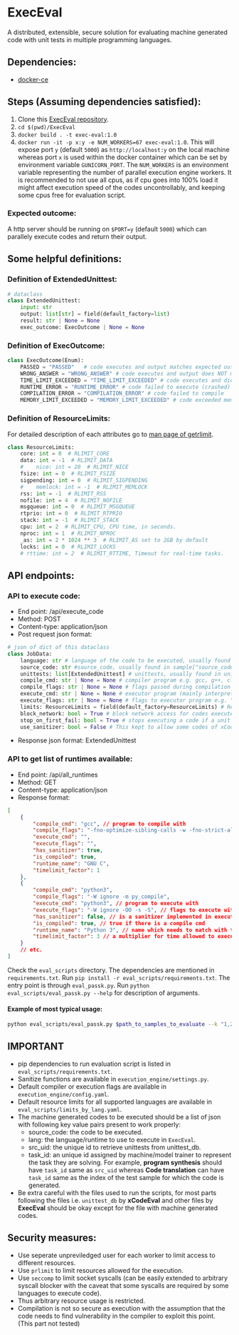 # ExecEval

A distributed, extensible, secure solution for evaluating machine generated code with unit tests in multiple programming languages.

## Dependencies:

-   [docker-ce](https://docs.docker.com/engine/install/)

## Steps (Assuming dependencies satisfied):

1. Clone this [ExecEval repository](https://github.com/ntunlp/ExecEval).
2. `cd $(pwd)/ExecEval`
3. `docker build . -t exec-eval:1.0`
4. `docker run -it -p x:y -e NUM_WORKERS=67 exec-eval:1.0`. This will expose port `y` (default `5000`) as `http://localhost:y` on the local machine whereas port `x` is used within the docker container which can be set by environment variable `GUNICORN_PORT`. The `NUM_WORKERS` is an environment variable representing the number of parallel execution engine workers. It is recommended to not use all cpus, as if cpu goes into 100% load it might affect execution speed of the codes uncontrollably, and keeping some cpus free for evaluation script.

### Expected outcome:

A http server should be running on `$PORT=y` (default `5000`) which can parallely execute codes and return their output.

## Some helpful definitions:

### Definition of ExtendedUnittest:

```py
# dataclass
class ExtendedUnittest:
    input: str
    output: list[str] = field(default_factory=list)
    result: str | None = None
    exec_outcome: ExecOutcome | None = None
```

### Definition of ExecOutcome:

```py
class ExecOutcome(Enum):
    PASSED = "PASSED"   # code executes and output matches expected output
    WRONG_ANSWER = "WRONG_ANSWER" # code executes and output does NOT matches expected output
    TIME_LIMIT_EXCEEDED = "TIME_LIMIT_EXCEEDED" # code executes and didn't exit in time, output is ignored in this case
    RUNTIME_ERROR = "RUNTIME_ERROR" # code failed to execute (crashed)
    COMPILATION_ERROR = "COMPILATION_ERROR" # code failed to compile
    MEMORY_LIMIT_EXCEEDED = "MEMORY_LIMIT_EXCEEDED" # code exceeded memory limit during execution
```

### Definition of ResourceLimits:

For detailed description of each attributes go to [man page of getrlimit](https://man7.org/linux/man-pages/man2/getrlimit.2.html).

```py
class ResourceLimits:
    core: int = 0  # RLIMIT_CORE
    data: int = -1  # RLIMIT_DATA
    #    nice: int = 20  # RLIMIT_NICE
    fsize: int = 0  # RLIMIT_FSIZE
    sigpending: int = 0  # RLIMIT_SIGPENDING
    #    memlock: int = -1  # RLIMIT_MEMLOCK
    rss: int = -1  # RLIMIT_RSS
    nofile: int = 4  # RLIMIT_NOFILE
    msgqueue: int = 0  # RLIMIT_MSGQUEUE
    rtprio: int = 0  # RLIMIT_RTPRIO
    stack: int = -1  # RLIMIT_STACK
    cpu: int = 2  # RLIMIT_CPU, CPU time, in seconds.
    nproc: int = 1  # RLIMIT_NPROC
    _as: int = 2 * 1024 ** 3  # RLIMIT_AS set to 2GB by default
    locks: int = 0  # RLIMIT_LOCKS
    # rttime: int = 2  # RLIMIT_RTTIME, Timeout for real-time tasks.
```

## API endpoints:

### API to execute code:

-   End point: /api/execute_code
-   Method: POST
-   Content-type: application/json
-   Post request json format:

```py
# json of dict of this dataclass
class JobData:
    language: str # language of the code to be executed, usually found in sample["lang"] field
    source_code: str #source_code, usually found in sample["source_code"] field
    unittests: list[ExtendedUnittest] # unittests, usually found in unittest_db[sample["src_uid"]] field which do contain more key value pairs than input, output; so skip them
    compile_cmd: str | None = None # compiler program e.g. gcc, g++, clang++, go, rustc, javac
    compile_flags: str | None = None # flags passed during compilation e.g. "-std=c++11 -lm -static ...
    execute_cmd: str | None = None # executor program (mainly interpreter for interpreted languages) e.g. python2, pypy2, ruby, php
    execute_flags: str | None = None # flags to executor program e.g. "-o -nologo", "-W ignore
    limits: ResourceLimits = field(default_factory=ResourceLimits) # Resource limits
    block_network: bool = True # block network access for codes executed by ExecEval (True is safer)
    stop_on_first_fail: bool = True # stops executing a code if a unit test fails (True for faster execution)
    use_sanitizer: bool = False # This kept to allow some codes of xCodeEval (e.g. MS C++) to execute on linux during testing ExecEval with xCodeEval test data. (False should be ok)

```

-   Response json format: ExtendedUnittest

### API to get list of runtimes available:

-   End point: /api/all_runtimes
-   Method: GET
-   Content-type: application/json
-   Response format:

```json
[
	{
		"compile_cmd": "gcc", // program to compile with
		"compile_flags": "-fno-optimize-sibling-calls -w -fno-strict-aliasing -DONLINE_JUDGE -include limits.h -fno-asm -s -O2 -DONLINE_JUDGE -include math.h -static -lm", // default compiler flags
		"execute_cmd": "",
		"execute_flags": "",
		"has_sanitizer": true,
		"is_compiled": true,
		"runtime_name": "GNU C",
		"timelimit_factor": 1
	},
	{
		"compile_cmd": "python3",
		"compile_flags": "-W ignore -m py_compile",
		"execute_cmd": "python3", // program to execute with
		"execute_flags": "-W ignore -OO -s -S", // flags to execute with
		"has_sanitizer": false, // is a sanitizer implemented in execution_engine/settings.py
		"is_compiled": true, // true if there is a compile cmd
		"runtime_name": "Python 3", // name which needs to match with the language passed in api for execute code
		"timelimit_factor": 3 // a multiplier for time allowed to execute as some languages are slower than others
	}
	// etc.
]
```

Check the `eval_scripts` directory. The dependencies are mentioned in `requirements.txt`. Run `pip install -r eval_scripts/requirements.txt`. The entry point is through `eval_passk.py`. Run `python eval_scripts/eval_passk.py --help` for description of arguments.

#### Example of most typical usage:

```sh
python eval_scripts/eval_passk.py $path_to_samples_to_evaluate --k "1,2,5,10" --n_workers 129 --limits_by_lang_cfg_file eval_scripts/limits_by_lang.yaml --unittest_file $path_to_unittest_db_file --execeval_url "http://localhost:5000" --use_sanitizer 0

```

## **IMPORTANT**

-   pip dependencies to run evaluation script is listed in `eval_scripts/requirements.txt`.
-   Sanitize functions are available in `execution_engine/settings.py`.
-   Default compiler or execution flags are available in `execution_engine/config.yaml`.
-   Default resource limits for all supported languages are available in `eval_scripts/limits_by_lang.yaml`.
-   The machine generated codes to be executed should be a list of json with following key value pairs present to work properly:
    -   source_code: the code to be executed.
    -   lang: the language/runtime to use to execute in `ExecEval`.
    -   src_uid: the unique id to retrieve unittests from unittest_db.
    -   task_id: an unique id assigned by machine/model trainer to represent the task they are solving. For example, **program synthesis** should have `task_id` same as `src_uid` whereas **Code translation** can have `task_id` same as the index of the test sample for which the code is generated.
-   Be extra careful with the files used to run the scripts, for most parts following the files i.e. `unittest_db` by **xCodeEval** and other files by **ExecEval** should be okay except for the file with machine generated codes.

## Security measures:

-   Use seperate unpreviledged user for each worker to limit access to different resources.
-   Use `prlimit` to limit resources allowed for the execution.
-   Use `seccomp` to limit socket syscalls (can be easily extended to arbitrary syscall blocker with the caveat that some syscalls are required by some languages to execute code).
-   Thus arbitrary resource usage is restricted.
-   Compilation is not so secure as execution with the assumption that the code needs to find vulnerability in the compiler to exploit this point. (This part not tested)
